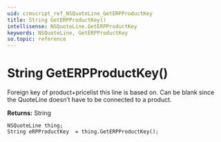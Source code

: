 ```yaml
---
uid: crmscript_ref_NSQuoteLine_GetERPProductKey
title: String GetERPProductKey()
intellisense: NSQuoteLine.GetERPProductKey
keywords: NSQuoteLine, GetERPProductKey
so.topic: reference
---
```


# String GetERPProductKey()

Foreign key of product+pricelist this line is based on. Can be blank since the QuoteLine doesn’t have to be connected to a product.

**Returns:** String

```crmscript
NSQuoteLine thing;
String eRPProductKey  = thing.GetERPProductKey();
```

